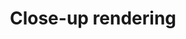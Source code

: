 ---
title: Close-up rendering
category: '#3d'
link: https://www.behance.net/gallery/158621339/Chess
order: 2
main: true
size: normal
contrast: false
image: /img/chess.webp
---